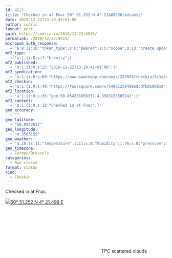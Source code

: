 ```yaml
---
id: 4515
title: 'Checked in at Fnac 50° 51.252 N 4° 21&#8230;&diams;'
date: 2018-12-22T13:29:41+01:00
author: cedric
layout: post
guid: https://cedric.io/2018/12/22/4515/
permalink: /2018/12/22/4515/
micropub_auth_response:
  - 'a:8:{s:10:"token_type";s:6:"Bearer";s:5:"scope";s:13:"create update";s:2:"me";s:18:"https://cedric.io/";s:9:"issued_by";s:45:"https://cedric.io/wp-json/indieauth/1.0/token";s:9:"client_id";s:27:"https://ownyourswarm.p3k.io";s:9:"issued_at";i:1542614471;s:4:"user";i:1;s:13:"last_accessed";i:1545481798;}'
mf2_type:
  - 'a:1:{i:0;s:7:"h-entry";}'
mf2_published:
  - 'a:1:{i:0;s:25:"2018-12-22T13:29:41+01:00";}'
mf2_syndication:
  - 'a:1:{i:0;s:69:"https://www.swarmapp.com/user/223939/checkin/5c1e2e3531fd14002cb23b57";}'
mf2_checkin:
  - 'a:1:{i:0;s:49:"https://foursquare.com/v/548b1259498edcdfb019b819";}'
mf2_location:
  - 'a:1:{i:0;s:35:"geo:50.854201659337,4.3583155305241";}'
mf2_content:
  - 'a:1:{i:0;s:18:"Checked in at Fnac";}'
geo_accuracy:
  - ""
geo_latitude:
  - "50.8542017"
geo_longitude:
  - "4.3583155"
geo_weather:
  - 'a:10:{s:11:"temperature";i:11;s:8:"humidity";i:76;s:8:"pressure";i:1016;s:10:"cloudiness";i:40;s:4:"wind";a:2:{s:5:"speed";d:7.7;s:6:"degree";i:270;}s:7:"summary";s:16:"scattered clouds";s:4:"icon";s:15:"wi-cloudy-gusts";s:10:"visibility";i:10000;s:7:"sunrise";s:25:"2018-12-22T08:42:54+01:00";s:6:"sunset";s:25:"2018-12-22T16:39:18+01:00";}'
geo_timezone:
  - Europe/Brussels
categories:
  - Non classé
format: status
kind:
  - Checkin
---
```

Checked in at Fnac

<p class="sloc-display">
  <img class="icon-location" aria-label="Location: " aria-hidden="true" src="https://cedric.io/wp-content/plugins/simple-location/location.svg" /><span class="p-location"><data class="p-latitude" value="50.854202"></data><data class="p-longitude" value="4.358315"></data><a href="https://www.openstreetmap.org/?mlat=50.8542017&mlon=4.3583155#map=13/50.8542017/4.3583155">50° 51.252 N 4° 21.499 E</a></span><br /><span aria-label="scattered clouds" title="scattered clouds" ><svg class="svg-icon svg-wi-cloudy-gusts" aria-hidden="true"><use xlink:href="https://cedric.io/wp-content/plugins/simple-location/weather-icons.svg#wi-cloudy-gusts"></use></svg></span><span class="p-temperature">11&deg;C</span>&nbsp;scattered clouds
</p>